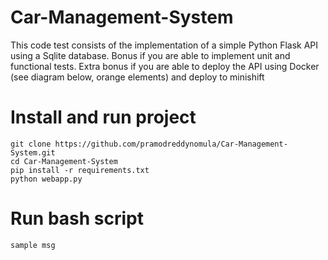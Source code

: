 # Car-Management-System
This code test consists of the implementation of a simple Python Flask API using a Sqlite database. Bonus if you are able to implement unit and functional tests. Extra bonus if you are able to deploy the API using Docker (see diagram below, orange elements) and deploy to minishift

# Install and run project
    
    git clone https://github.com/pramodreddynomula/Car-Management-System.git
    cd Car-Management-System
    pip install -r requirements.txt
    python webapp.py

#  Run bash script
    
    sample msg